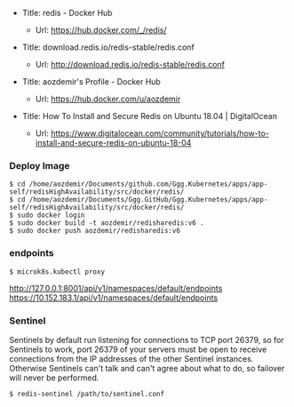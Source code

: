 * Title:	redis - Docker Hub
  * Url:	https://hub.docker.com/_/redis/
 
* Title:	download.redis.io/redis-stable/redis.conf
  * Url:	http://download.redis.io/redis-stable/redis.conf

* Title:	aozdemir's Profile - Docker Hub
  * Url:	https://hub.docker.com/u/aozdemir  

* Title:	How To Install and Secure Redis on Ubuntu 18.04 | DigitalOcean
  * Url:	https://www.digitalocean.com/community/tutorials/how-to-install-and-secure-redis-on-ubuntu-18-04


###  Deploy Image
```
$ cd /home/aozdemir/Documents/github.com/Ggg.Kubernetes/apps/app-self/redisHighAvailability/src/docker/redis/
$ cd /home/aozdemir/Documents/Ggg.GitHub/Ggg.Kubernetes/apps/app-self/redisHighAvailability/src/docker/redis/ 
$ sudo docker login
$ sudo docker build -t aozdemir/redisharedis:v6 .
$ sudo docker push aozdemir/redisharedis:v6
```

### endpoints
```
$ microk8s.kubectl proxy
```
http://127.0.0.1:8001/api/v1/namespaces/default/endpoints
https://10.152.183.1/api/v1/namespaces/default/endpoints

### Sentinel
Sentinels by default run listening for connections to TCP port 26379, 
so for Sentinels to work, port 26379 of your servers must be open 
to receive connections from the IP addresses of the other Sentinel instances. 
Otherwise Sentinels can't talk and can't agree about what to do, 
so failover will never be performed.

```
$ redis-sentinel /path/to/sentinel.conf
```